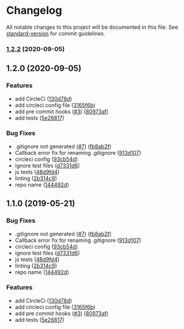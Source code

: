 # Changelog

All notable changes to this project will be documented in this file. See [standard-version](https://github.com/conventional-changelog/standard-version) for commit guidelines.

### [1.2.2](https://github.com/postlight/nodejs-typescript-kit/compare/v1.2.0...v1.2.2) (2020-09-05)

## 1.2.0 (2020-09-05)


### Features

* add CircleCi ([130d78d](https://github.com/postlight/nodejs-typescript-kit/commit/130d78dd72e33de6483cf3f2f8789184c13487d8))
* add circleci config file ([3165f6b](https://github.com/postlight/nodejs-typescript-kit/commit/3165f6b5aa40ea4728f869c717cf7fb071bdc10b))
* add pre commit hooks ([#3](https://github.com/postlight/nodejs-typescript-kit/issues/3)) ([80973af](https://github.com/postlight/nodejs-typescript-kit/commit/80973af7d49cc8dde18e4a93b37b615d4798d4b6))
* add tests ([5e26817](https://github.com/postlight/nodejs-typescript-kit/commit/5e2681791599f780705ab818fa3792f94871c698))


### Bug Fixes

* .gitignore not generated ([#7](https://github.com/postlight/nodejs-typescript-kit/issues/7)) ([fb8ab2f](https://github.com/postlight/nodejs-typescript-kit/commit/fb8ab2fb594095b82a9030244ad1bf294ae783a8))
* Callback error fix for renaming .gitignore ([913d107](https://github.com/postlight/nodejs-typescript-kit/commit/913d107d2084cca20a0cd663a47c806eaf61af52))
* circleci config ([93cb54d](https://github.com/postlight/nodejs-typescript-kit/commit/93cb54d8fe99982b9741ad51721e512cfe7fe687))
* ignore test files ([d7331d6](https://github.com/postlight/nodejs-typescript-kit/commit/d7331d68d0f89eed9e4683c9806fd7500e0cacb1))
* js tests ([48d9fd4](https://github.com/postlight/nodejs-typescript-kit/commit/48d9fd4fe090891b38d04b6dcb926a2df0871829))
* linting ([2b314c9](https://github.com/postlight/nodejs-typescript-kit/commit/2b314c9fb73505d13483ac7c4404dfaa28742809))
* repo name ([144492d](https://github.com/postlight/nodejs-typescript-kit/commit/144492da4f3e20b14bdfee4775c7e27bb1772ab7))

## 1.1.0 (2019-05-21)


### Bug Fixes

* .gitignore not generated ([#7](https://github.com/postlight/nodejs-typescript-kit/issues/7)) ([fb8ab2f](https://github.com/postlight/nodejs-typescript-kit/commit/fb8ab2f))
* Callback error fix for renaming .gitignore ([913d107](https://github.com/postlight/nodejs-typescript-kit/commit/913d107))
* circleci config ([93cb54d](https://github.com/postlight/nodejs-typescript-kit/commit/93cb54d))
* ignore test files ([d7331d6](https://github.com/postlight/nodejs-typescript-kit/commit/d7331d6))
* js tests ([48d9fd4](https://github.com/postlight/nodejs-typescript-kit/commit/48d9fd4))
* linting ([2b314c9](https://github.com/postlight/nodejs-typescript-kit/commit/2b314c9))
* repo name ([144492d](https://github.com/postlight/nodejs-typescript-kit/commit/144492d))


### Features

* add CircleCi ([130d78d](https://github.com/postlight/nodejs-typescript-kit/commit/130d78d))
* add circleci config file ([3165f6b](https://github.com/postlight/nodejs-typescript-kit/commit/3165f6b))
* add pre commit hooks ([#3](https://github.com/postlight/nodejs-typescript-kit/issues/3)) ([80973af](https://github.com/postlight/nodejs-typescript-kit/commit/80973af))
* add tests ([5e26817](https://github.com/postlight/nodejs-typescript-kit/commit/5e26817))
